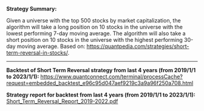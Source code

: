
**Strategy Summary:**

Given a universe with the top 500 stocks by market capitalization, the algorithm will take a long position on 10 stocks in the universe with the lowest performing 7-day moving average. The algorithm will also take a short position on 10 stocks in the universe with the highest performing 30-day moving average. Based on: https://quantpedia.com/strategies/short-term-reversal-in-stocks/.

---

**Backtest of Short Term Reversal strategy from last 4 years (from 2019/1/1 to 2023/1/1):** https://www.quantconnect.com/terminal/processCache?request=embedded_backtest_e96c95d047aef9219c3a9a96f250a708.html

**Strategy report for backtest from last 4 years (from 2019/1/1 to 2023/1/1):** [Short_Term_Reversal_Report_2019-2022.pdf](Short_Term_Reversal_Report_2019-2022.pdf)
